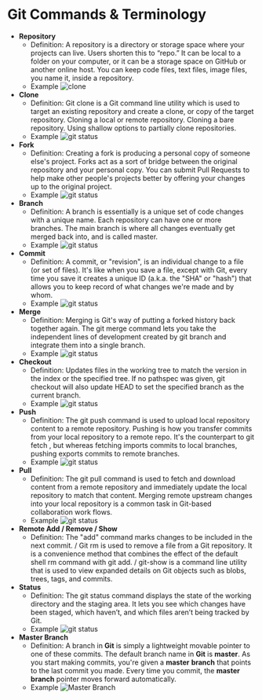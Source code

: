 # Git Commands & Terminology
- **Repository**
  - Definition: A repository is a directory or storage space where your projects can live. Users shorten this to “repo.” It can be local to a folder on your computer, or it can be a storage space on GitHub or another online host. You can keep code files, text files, image files, you name it, inside a repository.
  - Example ![clone]()
- **Clone**
  - Definition: Git clone is a Git command line utility which is used to target an existing repository and create a clone, or copy of the target repository. Cloning a local or remote repository. Cloning a bare repository. Using shallow options to partially clone repositories.
  - Example ![git status](https://docs.github.com/assets/images/help/repository/remotes-url.png)
- **Fork**
  - Definition: Creating a fork is producing a personal copy of someone else's project. Forks act as a sort of bridge between the original repository and your personal copy. You can submit Pull Requests to help make other people's projects better by offering your changes up to the original project.
  - Example ![git status](https://)
- **Branch**
  - Definition: A branch is essentially is a unique set of code changes with a unique name. Each repository can have one or more branches. The main branch is where all changes eventually get merged back into, and is called master.
  - Example ![git status](https://)
- **Commit**
  - Definition: A commit, or "revision", is an individual change to a file (or set of files). It's like when you save a file, except with Git, every time you save it creates a unique ID (a.k.a. the "SHA" or "hash") that allows you to keep record of what changes we're made and by whom.
  - Example ![git status](https://)
- **Merge**
  - Definition: Merging is Git's way of putting a forked history back together again. The git merge command lets you take the independent lines of development created by git branch and integrate them into a single branch.
  - Example ![git status](https://cdn-media-1.freecodecamp.org/images/VonhijTBQgjwtRXz31wLzF7iWDnDFk2o8EWi)
- **Checkout**
  - Definition: Updates files in the working tree to match the version in the index or the specified tree. If no pathspec was given, git checkout will also update HEAD to set the specified branch as the current branch.
  - Example ![git status]()
- **Push**
  - Definition: The git push command is used to upload local repository content to a remote repository. Pushing is how you transfer commits from your local repository to a remote repo. It's the counterpart to git fetch , but whereas fetching imports commits to local branches, pushing exports commits to remote branches.
  - Example ![git status](https://assets.website-files.com/5d514fd9493b0575f03520bd/5e2a1539b3437be8c9018c2f_cover-git-push-force2.PNG)
- **Pull** 
  - Definition: The git pull command is used to fetch and download content from a remote repository and immediately update the local repository to match that content. Merging remote upstream changes into your local repository is a common task in Git-based collaboration work flows.
  - Example ![git status](https://miro.medium.com/max/600/1*SKR0Zz4S0M_0Rp-aPsZw0Q.png)
- **Remote Add / Remove / Show**
  - Definition: The "add" command marks changes to be included in the next commit. / Git rm is used to remove a file from a Git repository. It is a convenience method that combines the effect of the default shell rm command with git add. / git-show is a command line utility that is used to view expanded details on Git objects such as blobs, trees, tags, and commits.
- **Status**
  - Definition: The git status command displays the state of the working directory and the staging area. It lets you see which changes have been staged, which haven’t, and which files aren’t being tracked by Git.
  - Example ![git status](https://miro.medium.com/max/1668/1*zLxE3Deuc2ePubedcXvlnQ.png)
- **Master Branch**
  - Definition: A branch in **Git** is simply a lightweight movable pointer to one of these commits. The default branch name in **Git** is **master**. As you start making commits, you're given a **master** **branch** that points to the last commit you made. Every time you commit, the **master** **branch** pointer moves forward automatically.
   - Example ![Master Branch](https://res.cloudinary.com/practicaldev/image/fetch/s--4wcz_y0b--/c_limit%2Cf_auto%2Cfl_progressive%2Cq_auto%2Cw_880/https://thepracticaldev.s3.amazonaws.com/i/nqo6mgud5dzbmfpxzqkd.png)
